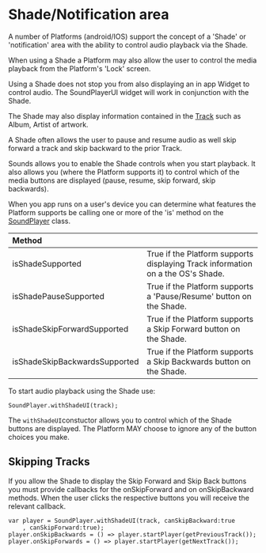 # Shade/Notification area

A number of Platforms \(android/IOS\) support the concept of a 'Shade' or 'notification' area with the ability to control audio playback via the Shade.

When using a Shade a Platform may also allow the user to control the media playback from the Platform's 'Lock' screen.

Using a Shade does not stop you from also displaying an in app Widget to control audio. The SoundPlayerUI widget will work in conjunction with the Shade.

The Shade may also display information contained in the [Track](../api/track.md) such as Album, Artist of artwork.

A Shade often allows the user to pause and resume audio as well skip forward a track and skip backward to the prior Track.

Sounds allows you to enable the Shade controls when you  start playback. It also allows you \(where the Platform supports it\) to control which of the media buttons are displayed \(pause, resume, skip forward, skip backwards\).

When you app runs on a user's device you can determine what features the Platform supports be calling one or more of the 'is' method on the [SoundPlayer](../api/soundplayer.md) class.

| Method |  |
| :--- | :--- |
| isShadeSupported | True if the Platform supports displaying Track information on a the OS's Shade. |
| isShadePauseSupported | True if the Platform supports a 'Pause/Resume' button on the Shade. |
| isShadeSkipForwardSupported | True if the Platform supports a Skip Forward button on the Shade. |
| isShadeSkipBackwardsSupported | True if the Platform supports a Skip Backwards button on the Shade. |

To start audio playback using the Shade use:

```text
SoundPlayer.withShadeUI(track);
```

The `withShadeUI`constuctor allows you to control which of the Shade buttons are displayed. The Platform MAY choose to ignore any of the button choices you make.

## Skipping Tracks

If you allow the Shade to display the Skip Forward and Skip Back buttons you must provide callbacks for the onSkipForward and on onSkipBackward methods.  When the user clicks the respective buttons you will receive the relevant callback.

```text
var player = SoundPlayer.withShadeUI(track, canSkipBackward:true
    , canSkipForward:true);
player.onSkipBackwards = () => player.startPlayer(getPreviousTrack());
player.onSkipForwards = () => player.startPlayer(getNextTrack());
```



